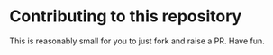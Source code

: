 # Contributing to this repository

This is reasonably small for you to just fork and raise a PR. Have fun.
